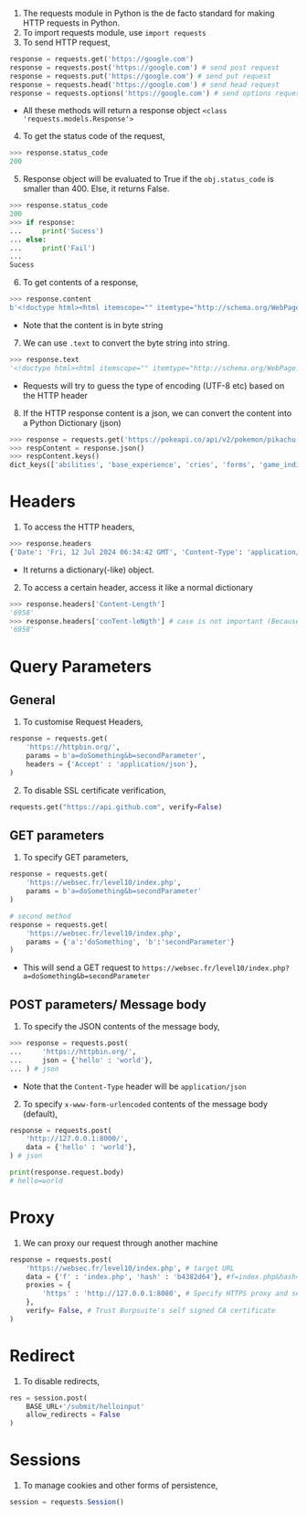 1. The requests module in Python is the de facto standard for making HTTP requests in Python.
2. To import requests module, use `import requests`
3. To send HTTP request, 
```python
response = requests.get('https://google.com')
response = requests.post('https://google.com') # send post request
response = requests.put('https://google.com') # send put request
response = requests.head('https://google.com') # send head request
response = requests.options('https://google.com') # send options request
```
- All these methods will return a response object `<class 'requests.models.Response'>`
4. To get the status code of the request,
```python
>>> response.status_code
200
```
5. Response object will be evaluated to True if the `obj.status_code` is smaller than 400. Else, it returns False.
```PYTHON
>>> response.status_code
200
>>> if response:
...     print('Sucess')
... else:
...     print('Fail')
... 
Sucess
```
6. To get contents of a response,
```python
>>> response.content
b'<!doctype html><html itemscope="" itemtype="http://schema.org/WebPage...</body></html>'
```
- Note that the content is in byte string
7. We can use `.text` to convert the byte string into string.
```python
>>> response.text
'<!doctype html><html itemscope="" itemtype="http://schema.org/WebPage...</body></html>'
```
- Requests will try to guess the type of encoding (UTF-8 etc) based on the HTTP header
8. If the HTTP response content is a json, we can convert the content into a Python Dictionary (json)
```python
>>> response = requests.get('https://pokeapi.co/api/v2/pokemon/pikachu')
>>> respContent = response.json()
>>> respContent.keys()
dict_keys(['abilities', 'base_experience', 'cries', 'forms', 'game_indices', 'height', 'held_items', 'id', 'is_default', 'location_area_encounters', 'moves', 'name', 'order', 'past_abilities', 'past_types', 'species', 'sprites', 'stats', 'types', 'weight'])
```

# Headers
1. To access the HTTP headers,
```python
>>> response.headers
{'Date': 'Fri, 12 Jul 2024 06:34:42 GMT', 'Content-Type': 'application/json; charset=utf-8', 'Content-Length': '6958', 'Connection': 'keep-alive', ... 'Server': 'cloudflare', 'CF-RAY': '8a1f024f5fc581c8-SIN'}
```
- It returns a dictionary(-like) object.
2. To access a certain header, access it like a normal dictionary
```python
>>> response.headers['Content-Length']
'6958'
>>> response.headers['conTent-leNgth'] # case is not important (Because HTTP specification defines headers as case-insensitive)
'6958'
```

# Query Parameters
## General
1. To customise Request Headers,
```python
response = requests.get(
	'https://httpbin.org/',
	params = b'a=doSomething&b=secondParameter',
	headers = {'Accept' : 'application/json'},
)
```
2. To disable SSL certificate verification,
```python
requests.get("https://api.github.com", verify=False)
```
## GET parameters
1. To specify GET parameters, 
```python
response = requests.get(
	'https://websec.fr/level10/index.php',
	params = b'a=doSomething&b=secondParameter'
)

# second method
response = requests.get(
	'https://websec.fr/level10/index.php',
	params = {'a':'doSomething', 'b':'secondParameter'}
)
```
- This will send a GET request to `https://websec.fr/level10/index.php?a=doSomething&b=secondParameter`
## POST parameters/ Message body
1. To specify the JSON contents of the message body,
```python
>>> response = requests.post(
...     'https://httpbin.org/',
...     json = {'hello' : 'world'},
... ) # json
```
- Note that the `Content-Type` header will be `application/json`

2. To specify `x-www-form-urlencoded` contents of the message body (default),
```python 
response = requests.post(
	'http://127.0.0.1:8000/',
    data = {'hello' : 'world'},
) # json

print(response.request.body)
# hello=world
```
# Proxy
1. We can proxy our request through another machine
```python
response = requests.post(
	'https://websec.fr/level10/index.php', # target URL
	data = {'f' : 'index.php', 'hash' : 'b4382d64'}, #f=index.php&hash=b4382d64
	proxies = {
		'https' : 'http://127.0.0.1:8080', # Specify HTTPS proxy and send it through a certain port
	},
	verify= False, # Trust Burpsuite's self signed CA certificate
)
```
# Redirect
1. To disable redirects,
```python
res = session.post(
    BASE_URL+'/submit/helloinput'
    allow_redirects = False
)
```
# Sessions
1. To manage cookies and other forms of persistence,
```js
session = requests.Session()
```
